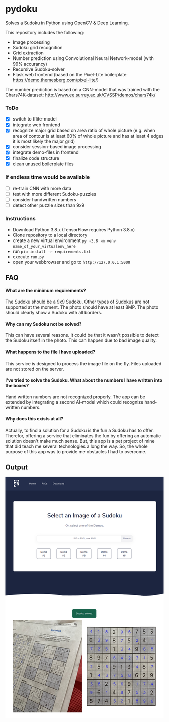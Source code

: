 # pydoku
Solves a Sudoku in Python using OpenCV & Deep Learning.

This repository includes the following:
- Image processing
- Sudoku grid recognition
- Grid extraction
- Number prediction using Convolutional Neural Network-model (with 99% accurancy) 
- Recursive Sudoku-solver
- Flask web frontend (based on the Pixel-Lite boilerplate: https://demo.themesberg.com/pixel-lite/)

The number prediction is based on a CNN-model that was trained with the Chars74K-dataset: http://www.ee.surrey.ac.uk/CVSSP/demos/chars74k/

### ToDo
- [x] switch to tflite-model
- [x] integrate web frontend
- [x] recognize major grid based on area ratio of whole picture (e.g. when area of contour is at least 60% of whole picture and has at least 4 edges it is most likely the major grid)
- [x] consider session-based image processing
- [x] integrate demo-files in frontend
- [x] finalize code structure
- [x] clean unused boilerplate files

### If endless time would be available
- [ ] re-train CNN with more data
- [ ] test with more different Sudoku-puzzles
- [ ] consider handwritten numbers
- [ ] detect other puzzle sizes than 9x9 

### Instructions

- Download Python 3.8.x (TensorFlow requires Python 3.8.x)
- Clone repository to a local directory
- create a new virtual environment `py -3.8 -m venv name_of_your_virtualenv_here`
- run `pip install -r requirements.txt`
- execute `run.py`
- open your webbrowser and go to `http://127.0.0.1:5000`

## FAQ
#### What are the minimum requirements?
The Sudoku should be a 9x9 Sudoku. Other types of Sudokus are not supported at the moment. The photo should have at least 8MP. The photo should clearly show a Sudoku with all borders. 

#### Why can my Sudoku not be solved?
This can have several reasons. It could be that it wasn't possible to detect the Sudoku itself in the photo. This can happen due to bad image quality.

#### What happens to the file I have uploaded?
This service is designed to process the image file on the fly. Files uploaded are not stored on the server.

#### I've tried to solve the Sudoku. What about the numbers I have written into the boxes?
Hand written numbers are not recognized properly. The app can be extended by integrating a second AI-model which could recognize hand-written numbers. 

#### Why does this exists at all?
Actually, to find a solution for a Sudoku is the fun a Sudoku has to offer. Therefor, offering a service that eliminates the fun by offering an automatic solution doesn't make much sense. But, this app is a pet project of mine that did teach me several technologies a long the way. So, the whole purpose of this app was to provide me obstacles I had to overcome. 

## Output

![webapp](https://github.com/HannesHolst1/pydoku/blob/master/app/static/assets/img/app.png?raw=true)
